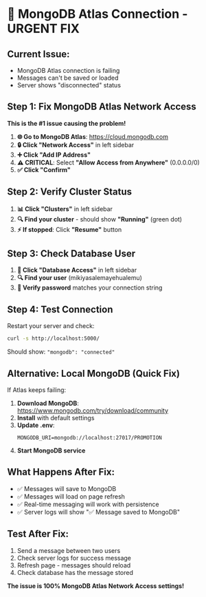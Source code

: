 # 🚨 MongoDB Atlas Connection - URGENT FIX

## Current Issue:
- MongoDB Atlas connection is failing
- Messages can't be saved or loaded
- Server shows "disconnected" status

## Step 1: Fix MongoDB Atlas Network Access
**This is the #1 issue causing the problem!**

1. **🌐 Go to MongoDB Atlas**: https://cloud.mongodb.com
2. **🔒 Click "Network Access"** in left sidebar
3. **➕ Click "Add IP Address"**
4. **⚠️ CRITICAL**: Select **"Allow Access from Anywhere"** (0.0.0.0/0)
5. **✅ Click "Confirm"**

## Step 2: Verify Cluster Status
1. **📊 Click "Clusters"** in left sidebar
2. **🔍 Find your cluster** - should show **"Running"** (green dot)
3. **⚡ If stopped**: Click **"Resume"** button

## Step 3: Check Database User
1. **👤 Click "Database Access"** in left sidebar
2. **🔍 Find your user** (mikiyasalemayehualemu)
3. **🔑 Verify password** matches your connection string

## Step 4: Test Connection
Restart your server and check:
```bash
curl -s http://localhost:5000/
```
Should show: `"mongodb": "connected"`

## Alternative: Local MongoDB (Quick Fix)
If Atlas keeps failing:

1. **Download MongoDB**: https://www.mongodb.com/try/download/community
2. **Install** with default settings
3. **Update .env**:
   ```
   MONGODB_URI=mongodb://localhost:27017/PROMOTION
   ```
4. **Start MongoDB service**

## What Happens After Fix:
- ✅ Messages will save to MongoDB
- ✅ Messages will load on page refresh
- ✅ Real-time messaging will work with persistence
- ✅ Server logs will show "✅ Message saved to MongoDB"

## Test After Fix:
1. Send a message between two users
2. Check server logs for success message
3. Refresh page - messages should reload
4. Check database has the message stored

**The issue is 100% MongoDB Atlas Network Access settings!**
